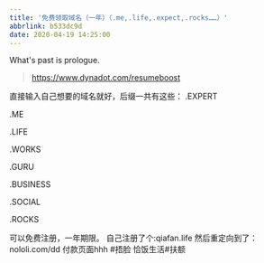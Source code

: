 ```yaml
---
title: '免费领取域名（一年）（.me,.life,.expect,.rocks……）'
abbrlink: b533dc9d
date: 2020-04-19 14:25:00
---
```

What's past is prologue.

<!--more-->

> <https://www.dynadot.com/resumeboost>

直接输入自己想要的域名就好，后缀一共有这些：
.EXPERT

.ME

.LIFE

.WORKS

.GURU

.BUSINESS

.SOCIAL

.ROCKS

可以免费注册，一年期限。
自己注册了个:qiafan.life
然后重定向到了：nololi.com/dd
付款页面hhh
#捂脸
恰饭生活#扶额